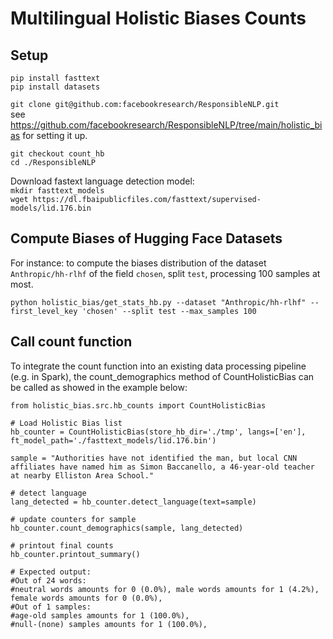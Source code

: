 # Multilingual Holistic Biases Counts

## Setup 

`pip install fasttext`  
`pip install datasets`

`git clone git@github.com:facebookresearch/ResponsibleNLP.git`  
see https://github.com/facebookresearch/ResponsibleNLP/tree/main/holistic_bias for setting it up.  

`git checkout count_hb`  
`cd ./ResponsibleNLP`  

Download fastext language detection model:   
`mkdir fasttext_models`   
`wget https://dl.fbaipublicfiles.com/fasttext/supervised-models/lid.176.bin`     
 
## Compute Biases of Hugging Face Datasets   

For instance: to compute the biases distribution of the dataset `Anthropic/hh-rlhf` of the field `chosen`, split `test`, processing 100 samples at most. 

`python holistic_bias/get_stats_hb.py --dataset "Anthropic/hh-rlhf" --first_level_key 'chosen' --split test --max_samples 100`

## Call count function

To integrate the count function into an existing data processing pipeline (e.g. in Spark), 
the count_demographics method of CountHolisticBias can be called as showed in the example below:

```
from holistic_bias.src.hb_counts import CountHolisticBias

# Load Holistic Bias list
hb_counter = CountHolisticBias(store_hb_dir='./tmp', langs=['en'], ft_model_path='./fasttext_models/lid.176.bin')

sample = "Authorities have not identified the man, but local CNN affiliates have named him as Simon Baccanello, a 46-year-old teacher at nearby Elliston Area School."

# detect language
lang_detected = hb_counter.detect_language(text=sample)

# update counters for sample
hb_counter.count_demographics(sample, lang_detected)

# printout final counts
hb_counter.printout_summary()

# Expected output:
#Out of 24 words:
#neutral words amounts for 0 (0.0%), male words amounts for 1 (4.2%), female words amounts for 0 (0.0%),
#Out of 1 samples:
#age-old samples amounts for 1 (100.0%),
#null-(none) samples amounts for 1 (100.0%),
```